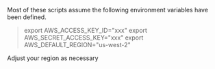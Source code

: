 Most of these scripts assume the following environment variables have been defined.


> export AWS_ACCESS_KEY_ID="xxx"
> export AWS_SECRET_ACCESS_KEY="xxx"
> export AWS_DEFAULT_REGION="us-west-2"

Adjust your region as necessary
